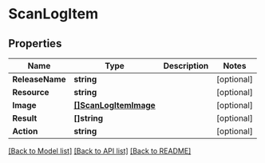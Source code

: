 # ScanLogItem

## Properties
Name | Type | Description | Notes
------------ | ------------- | ------------- | -------------
**ReleaseName** | **string** |  | [optional] 
**Resource** | **string** |  | [optional] 
**Image** | [**[]ScanLogItemImage**](ScanLogItemImage.md) |  | [optional] 
**Result** | **[]string** |  | [optional] 
**Action** | **string** |  | [optional] 

[[Back to Model list]](../README.md#documentation-for-models) [[Back to API list]](../README.md#documentation-for-api-endpoints) [[Back to README]](../README.md)


